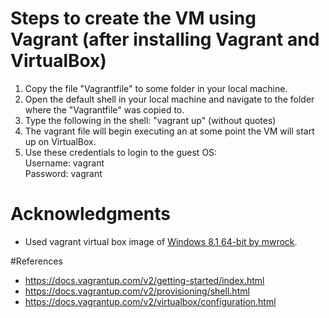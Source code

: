 # Steps to create the VM using Vagrant (after installing Vagrant and VirtualBox)

1. Copy the file "Vagrantfile" to some folder in your local machine.
2. Open the default shell in your local machine and navigate to the folder where the "Vagrantfile" was copied to.
3. Type the following in the shell: "vagrant up" (without quotes)
4. The vagrant file will begin executing an at some point the VM will start up on VirtualBox.
5. Use these credentials to login to the guest OS:</br>
Username: vagrant</br>
Password: vagrant</br>

# Acknowledgments
* Used vagrant virtual box image of [Windows 8.1 64-bit by mwrock](https://atlas.hashicorp.com/mwrock/boxes/Windows8.1-amd64).

#References
* https://docs.vagrantup.com/v2/getting-started/index.html
* https://docs.vagrantup.com/v2/provisioning/shell.html 
* https://docs.vagrantup.com/v2/virtualbox/configuration.html
